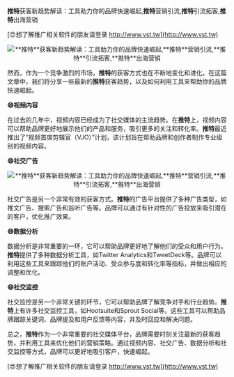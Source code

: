 **推特**获客新趋势解读：工具助力你的品牌快速崛起,**推特**营销引流,**推特**引流拓客,**推特**出海营销

[😍想了解推广相关软件的朋友请登录 http://www.vst.tw](http://www.vst.tw)

 <center><img src="https://vst.tw/MP4/tuiguang/png/8.png" alt="**推特**获客新趋势解读：工具助力你的品牌快速崛起,**推特**营销引流,**推特**引流拓客,**推特**出海营销"></center>

然而，作为一个竞争激烈的市场，**推特**的获客方式也在不断地变化和进化。在这篇文章中，我们将分享一些最新的**推特**获客趋势，以及如何利用工具来帮助你的品牌快速崛起。

**😄视频内容**

在过去的几年中，视频内容已经成为了社交媒体的主流趋势。在**推特**上，视频内容可以帮助品牌更好地展示他们的产品和服务，吸引更多的关注和转化率。**推特**最近推出了“视频首席剪辑官（VJO）”计划，该计划旨在帮助品牌和创作者制作专业级别的视频内容。

**😄社交广告**

 <center><img src="https://vst.tw/MP4/tuiguang/png/4.png" alt="**推特**获客新趋势解读：工具助力你的品牌快速崛起,**推特**营销引流,**推特**引流拓客,**推特**出海营销"></center>

社交广告是另一个非常有效的获客方式。**推特**的广告平台提供了多种广告类型，如推文广告、搜索广告和监听广告等。品牌可以通过有针对性的广告投放来吸引潜在的客户，优化推广效果。

**😄数据分析**

数据分析是非常重要的一环，它可以帮助品牌更好地了解他们的受众和用户行为。**推特**提供了多种数据分析工具，如Twitter Analytics和TweetDeck等。品牌可以利用这些工具来跟踪他们的账户活动、受众参与度和转化率等指标，并做出相应的调整和优化。

**😄社交监控**

社交监控是另一个非常关键的环节，它可以帮助品牌了解竞争对手和行业趋势。**推特**上有许多社交监控工具，如Hootsuite和Sprout Social等。这些工具可以帮助品牌跟踪关键词、品牌提及和用户反馈等内容，并及时回应和解决问题。

总之，**推特**作为一个非常重要的社交媒体平台，品牌需要时刻关注最新的获客趋势，并利用工具来优化他们的营销策略。通过视频内容、社交广告、数据分析和社交监控等方式，品牌可以更好地吸引客户，快速崛起。

[😍想了解推广相关软件的朋友请登录 http://www.vst.tw](http://www.vst.tw)



